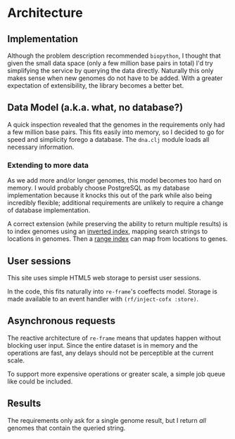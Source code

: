 # Architecture

## Implementation

Although the problem description recommended `biopython`, I thought that given the small data space (only a few million
base pairs in total) I'd try simplifying the service by querying the data directly. Naturally this only makes sense when
new genomes do not have to be added. With a greater expectation of extensibility, the library becomes a better bet.

## Data Model (a.k.a. what, no database?)

A quick inspection revealed that the genomes in the requirements only had a few million base pairs. This fits easily
into memory, so I decided to go for speed and simplicity forego a database. The `dna.clj` module loads all necessary
information.

### Extending to more data

As we add more and/or longer genomes, this model becomes too hard on memory. I would probably choose PostgreSQL as my
database implementation because it knocks this out of the park while also being incredibly flexible; additional
requirements are unlikely to require a change of database implementation.

A correct extension (while preserving the ability to return multiple results) is to index genomes using an [inverted
index](https://en.wikipedia.org/wiki/Inverted_index), mapping search strings to locations in genomes. Then a [range index](https://www.postgresql.org/docs/9.5/rangetypes.html) can map from locations to genes.

## User sessions

This site uses simple HTML5 web storage to persist user sessions.

In the code, this fits naturally into `re-frame`'s coeffects model. Storage is made available to an event handler with
`(rf/inject-cofx :store)`.

## Asynchronous requests

The reactive architecture of `re-frame` means that updates happen without blocking user input. Since the entire dataset
is in memory and the operations are fast, any delays should not be perceptible at the current scale.

To support more expensive operations or greater scale, a simple job queue like could be included.

## Results

The requirements only ask for a single genome result, but I return _all_ genomes that contain the queried string.
